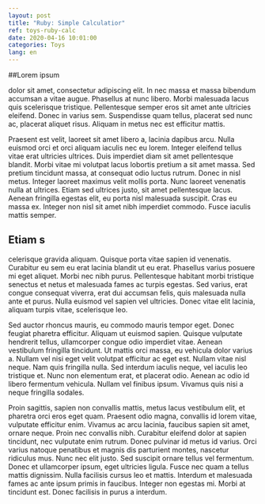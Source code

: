```yaml
---
layout: post
title: "Ruby: Simple Calculatior"
ref: toys-ruby-calc
date: 2020-04-16 10:01:00
categories: Toys
lang: en
---
```


##Lorem ipsum 

dolor sit amet, consectetur adipiscing elit. In nec massa et massa bibendum accumsan a vitae augue. Phasellus at nunc libero. Morbi malesuada lacus quis scelerisque tristique. Pellentesque semper eros sit amet ante ultricies eleifend. Donec in varius sem. Suspendisse quam tellus, placerat sed nunc ac, placerat aliquet risus. Aliquam in metus nec est efficitur mattis.

Praesent est velit, laoreet sit amet libero a, lacinia dapibus arcu. Nulla euismod orci et orci aliquam iaculis nec eu lorem. Integer eleifend tellus vitae erat ultricies ultrices. Duis imperdiet diam sit amet pellentesque blandit. Morbi vitae mi volutpat lacus lobortis pretium a sit amet massa. Sed pretium tincidunt massa, at consequat odio luctus rutrum. Donec in nisl metus. Integer laoreet maximus velit mollis porta. Nunc laoreet venenatis nulla at ultrices. Etiam sed ultrices justo, sit amet pellentesque lacus. Aenean fringilla egestas elit, eu porta nisl malesuada suscipit. Cras eu massa ex. Integer non nisl sit amet nibh imperdiet commodo. Fusce iaculis mattis semper.

## Etiam s
celerisque gravida aliquam. Quisque porta vitae sapien id venenatis. Curabitur eu sem eu erat lacinia blandit ut eu erat. Phasellus varius posuere mi eget aliquet. Morbi nec nibh purus. Pellentesque habitant morbi tristique senectus et netus et malesuada fames ac turpis egestas. Sed varius, erat congue consequat viverra, erat dui accumsan felis, quis malesuada nulla ante et purus. Nulla euismod vel sapien vel ultricies. Donec vitae elit lacinia, aliquam turpis vitae, scelerisque leo.

Sed auctor rhoncus mauris, eu commodo mauris tempor eget. Donec feugiat pharetra efficitur. Aliquam ut euismod sapien. Quisque vulputate hendrerit tellus, ullamcorper congue odio imperdiet vitae. Aenean vestibulum fringilla tincidunt. Ut mattis orci massa, eu vehicula dolor varius a. Nullam vel nisi eget velit volutpat efficitur ac eget est. Nullam vitae nisl neque. Nam quis fringilla nulla. Sed interdum iaculis neque, vel iaculis leo tristique et. Nunc non elementum erat, et placerat odio. Aenean ac odio id libero fermentum vehicula. Nullam vel finibus ipsum. Vivamus quis nisi a neque fringilla sodales.

Proin sagittis, sapien non convallis mattis, metus lacus vestibulum elit, et pharetra orci eros eget quam. Praesent odio magna, convallis id lorem vitae, vulputate efficitur enim. Vivamus ac arcu lacinia, faucibus sapien sit amet, ornare neque. Proin nec convallis nibh. Curabitur eleifend dolor at sapien tincidunt, nec vulputate enim rutrum. Donec pulvinar id metus id varius. Orci varius natoque penatibus et magnis dis parturient montes, nascetur ridiculus mus. Nunc nec elit justo. Sed suscipit ornare tellus vel fermentum. Donec et ullamcorper ipsum, eget ultricies ligula. Fusce nec quam a tellus mattis dignissim. Nulla facilisis cursus leo et mattis. Interdum et malesuada fames ac ante ipsum primis in faucibus. Integer non egestas mi. Morbi at tincidunt est. Donec facilisis in purus a interdum.


